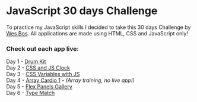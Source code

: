 # JavaScript 30 days Challenge

To practice my JavaScript skills I decided to take this 30 days Challenge by [Wes Bos](https://javascript30.com).
All applications are made using HTML, CSS and JavaScript only!

### Check out each app live: 
Day 1 - [Drum Kit](https://js30-drumkit.vercel.app) <br />
Day 2 - [CSS and JS Clock](https://js30-clock.vercel.app) <br />
Day 3 - [CSS Variables with JS](https://js30-cssvariables.vercel.app/) <br />
Day 4 - [Array Cardio 1](https://github.com/ami-onodera/JavaScript30Challenge/tree/main/04-Array-Cardio1) - _(Array training, no live app!)_ <br />
Day 5 - [Flex Panels Gallery](https://js30-flexpanels.vercel.app) <br />
Day 6 - [Type Match](https://js30-typematch.vercel.app) <br />
